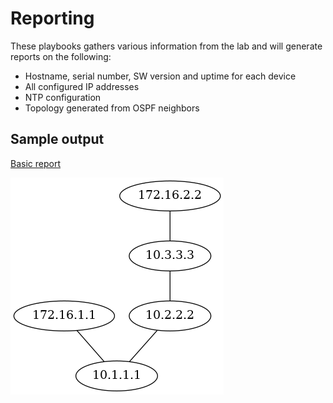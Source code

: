 # Reporting
These playbooks gathers various information from the lab and will generate reports on the following:
* Hostname, serial number, SW version and uptime for each device
* All configured IP addresses
* NTP configuration
* Topology generated from OSPF neighbors

## Sample output
[Basic report](output/basic_report.html)

![OSPF topology](output/ospf_neighbor.png)